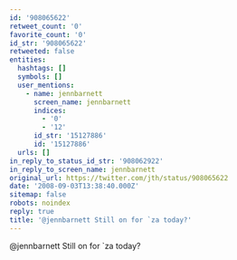 ```yaml
---
id: '908065622'
retweet_count: '0'
favorite_count: '0'
id_str: '908065622'
retweeted: false
entities:
  hashtags: []
  symbols: []
  user_mentions:
    - name: jennbarnett
      screen_name: jennbarnett
      indices:
        - '0'
        - '12'
      id_str: '15127886'
      id: '15127886'
  urls: []
in_reply_to_status_id_str: '908062922'
in_reply_to_screen_name: jennbarnett
original_url: https://twitter.com/jth/status/908065622
date: '2008-09-03T13:38:40.000Z'
sitemap: false
robots: noindex
reply: true
title: '@jennbarnett Still on for `za today?'
---
```


@jennbarnett Still on for `za today?